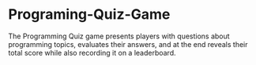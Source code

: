 # Programing-Quiz-Game
The Programming Quiz game presents players with questions about programming topics, evaluates their answers, and at the end reveals their total score while also recording it on a leaderboard.

